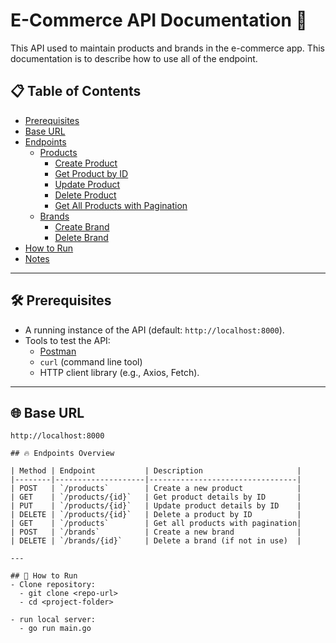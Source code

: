 # E-Commerce API Documentation 🛒

This API used to maintain products and brands in the e-commerce app. This documentation is to describe how to use all of the endpoint.

## 📋 **Table of Contents**
- [Prerequisites](#prerequisites)
- [Base URL](#base-url)
- [Endpoints](#endpoints)
  - [Products](#products)
    - [Create Product](#create-product)
    - [Get Product by ID](#get-product-by-id)
    - [Update Product](#update-product)
    - [Delete Product](#delete-product)
    - [Get All Products with Pagination](#get-all-products-with-pagination)
  - [Brands](#brands)
    - [Create Brand](#create-brand)
    - [Delete Brand](#delete-brand)
- [How to Run](#how-to-run)
- [Notes](#notes)

---

## 🛠️ **Prerequisites**
- A running instance of the API (default: `http://localhost:8000`).
- Tools to test the API:
  - [Postman](https://www.postman.com/)
  - `curl` (command line tool)
  - HTTP client library (e.g., Axios, Fetch).

---

## 🌐 **Base URL**

```plaintext
http://localhost:8000

## 🔥 Endpoints Overview

| Method | Endpoint           | Description                     |
|--------|--------------------|---------------------------------|
| POST   | `/products`        | Create a new product            |
| GET    | `/products/{id}`   | Get product details by ID       |
| PUT    | `/products/{id}`   | Update product details by ID    |
| DELETE | `/products/{id}`   | Delete a product by ID          |
| GET    | `/products`        | Get all products with pagination|
| POST   | `/brands`          | Create a new brand              |
| DELETE | `/brands/{id}`     | Delete a brand (if not in use)  |

---

## 🚀 How to Run
- Clone repository:
  - git clone <repo-url>
  - cd <project-folder>

- run local server:
  - go run main.go

